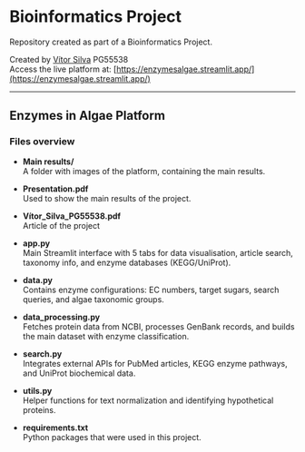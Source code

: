# Bioinformatics Project

Repository created as part of a Bioinformatics Project.

Created by [Vítor Silva](https://github.com/VitorSilva-3) PG55538  
Access the live platform at: [https://enzymesalgae.streamlit.app/](https://enzymesalgae.streamlit.app/)

---

## Enzymes in Algae Platform

### Files overview

- **Main results/**  
  A folder with images of the platform, containing the main results.
  
- **Presentation.pdf**  
  Used to show the main results of the project.
  
- **Vítor_Silva_PG55538.pdf**  
  Article of the project

- **app.py**  
  Main Streamlit interface with 5 tabs for data visualisation, article search, taxonomy info, and enzyme databases (KEGG/UniProt).

- **data.py**  
  Contains enzyme configurations: EC numbers, target sugars, search queries, and algae taxonomic groups.

- **data_processing.py**  
  Fetches protein data from NCBI, processes GenBank records, and builds the main dataset with enzyme classification.

- **search.py**  
  Integrates external APIs for PubMed articles, KEGG enzyme pathways, and UniProt biochemical data.

- **utils.py**  
  Helper functions for text normalization and identifying hypothetical proteins.

- **requirements.txt**  
  Python packages that were used in this project.

